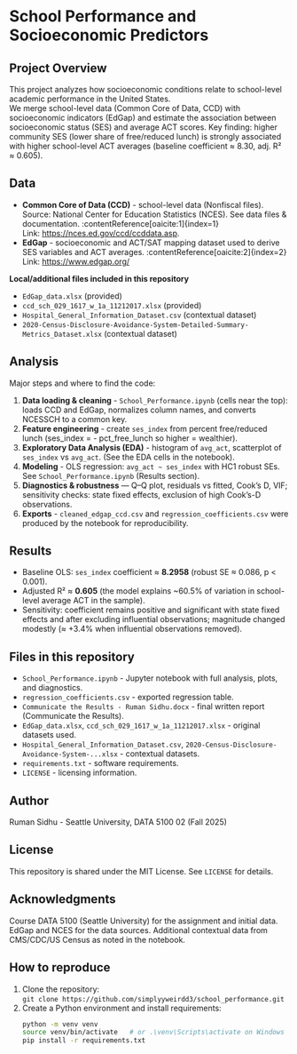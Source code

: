 # School Performance and Socioeconomic Predictors

## Project Overview
This project analyzes how socioeconomic conditions relate to school-level academic performance in the United States.  
We merge school-level data (Common Core of Data, CCD) with socioeconomic indicators (EdGap) and estimate the association between socioeconomic status (SES) and average ACT scores. Key finding: higher community SES (lower share of free/reduced lunch) is strongly associated with higher school-level ACT averages (baseline coefficient ≈ 8.30, adj. R² ≈ 0.605).

## Data
- **Common Core of Data (CCD)** - school-level data (Nonfiscal files). Source: National Center for Education Statistics (NCES). See data files & documentation. :contentReference[oaicite:1]{index=1}  
  Link: https://nces.ed.gov/ccd/ccddata.asp.  
- **EdGap** - socioeconomic and ACT/SAT mapping dataset used to derive SES variables and ACT averages. :contentReference[oaicite:2]{index=2}  
  Link: https://www.edgap.org/

**Local/additional files included in this repository**
- `EdGap_data.xlsx` (provided)  
- `ccd_sch_029_1617_w_1a_11212017.xlsx` (provided)  
- `Hospital_General_Information_Dataset.csv` (contextual dataset)  
- `2020-Census-Disclosure-Avoidance-System-Detailed-Summary-Metrics_Dataset.xlsx` (contextual dataset)

## Analysis 
Major steps and where to find the code:
1. **Data loading & cleaning** - `School_Performance.ipynb` (cells near the top): loads CCD and EdGap, normalizes column names, and converts NCESSCH to a common key.  
2. **Feature engineering** - create `ses_index` from percent free/reduced lunch (ses_index = - pct_free_lunch so higher = wealthier).  
3. **Exploratory Data Analysis (EDA)** - histogram of `avg_act`, scatterplot of `ses_index` vs `avg_act`. (See the EDA cells in the notebook).  
4. **Modeling** - OLS regression: `avg_act ~ ses_index` with HC1 robust SEs. See `School_Performance.ipynb` (Results section).  
5. **Diagnostics & robustness** — Q–Q plot, residuals vs fitted, Cook’s D, VIF; sensitivity checks: state fixed effects, exclusion of high Cook’s-D observations.  
6. **Exports** - `cleaned_edgap_ccd.csv` and `regression_coefficients.csv` were produced by the notebook for reproducibility.

## Results
- Baseline OLS: `ses_index` coefficient ≈ **8.2958** (robust SE ≈ 0.086, p < 0.001).  
- Adjusted R² ≈ **0.605** (the model explains ~60.5% of variation in school-level average ACT in the sample).  
- Sensitivity: coefficient remains positive and significant with state fixed effects and after excluding influential observations; magnitude changed modestly (≈ +3.4% when influential observations removed).

## Files in this repository
- `School_Performance.ipynb` - Jupyter notebook with full analysis, plots, and diagnostics.  
- `regression_coefficients.csv` - exported regression table.  
- `Communicate the Results - Ruman Sidhu.docx` - final written report (Communicate the Results).  
- `EdGap_data.xlsx`, `ccd_sch_029_1617_w_1a_11212017.xlsx` - original datasets used.  
- `Hospital_General_Information_Dataset.csv`, `2020-Census-Disclosure-Avoidance-System-...xlsx` - contextual datasets.  
- `requirements.txt` - software requirements.  
- `LICENSE` - licensing information.

## Author
Ruman Sidhu - Seattle University, DATA 5100 02 (Fall 2025)  


## License
This repository is shared under the MIT License. See `LICENSE` for details.

## Acknowledgments
Course DATA 5100 (Seattle University) for the assignment and initial data. EdGap and NCES for the data sources. Additional contextual data from CMS/CDC/US Census as noted in the notebook.

## How to reproduce
1. Clone the repository:  
   `git clone https://github.com/simplyyweirdd3/school_performance.git`  
2. Create a Python environment and install requirements:  
   ```bash
   python -m venv venv
   source venv/bin/activate   # or .\venv\Scripts\activate on Windows
   pip install -r requirements.txt
